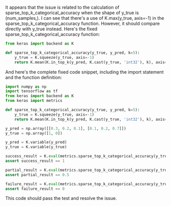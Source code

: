 It appears that the issue is related to the calculation of sparse_top_k_categorical_accuracy when the shape of y_true is (num_samples,). I can see that there's a use of K.max(y_true, axis=-1) in the sparse_top_k_categorical_accuracy function. However, it should compare directly with y_true instead. Here's the fixed sparse_top_k_categorical_accuracy function:

```python
from keras import backend as K

def sparse_top_k_categorical_accuracy(y_true, y_pred, k=5):
    y_true = K.squeeze(y_true, axis=-1)
    return K.mean(K.in_top_k(y_pred, K.cast(y_true, 'int32'), k), axis=-1)
```

And here's the complete fixed code snippet, including the import statement and the function definition:

```python
import numpy as np
import tensorflow as tf
from keras import backend as K
from keras import metrics

def sparse_top_k_categorical_accuracy(y_true, y_pred, k=5):
    y_true = K.squeeze(y_true, axis=-1)
    return K.mean(K.in_top_k(y_pred, K.cast(y_true, 'int32'), k), axis=-1)

y_pred = np.array([[0.3, 0.2, 0.1], [0.1, 0.2, 0.7]])
y_true = np.array([1, 0])

y_pred = K.variable(y_pred)
y_true = K.variable(y_true)

success_result = K.eval(metrics.sparse_top_k_categorical_accuracy(y_true, y_pred, k=3))
assert success_result == 1

partial_result = K.eval(metrics.sparse_top_k_categorical_accuracy(y_true, y_pred, k=2))
assert partial_result == 0.5

failure_result = K.eval(metrics.sparse_top_k_categorical_accuracy(y_true, y_pred, k=1))
assert failure_result == 0
```

This code should pass the test and resolve the issue.